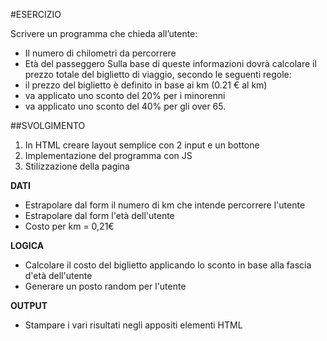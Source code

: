 #ESERCIZIO

Scrivere un programma che chieda all’utente:

- Il numero di chilometri da percorrere
- Età del passeggero
  Sulla base di queste informazioni dovrà calcolare il prezzo totale del biglietto di viaggio, secondo le seguenti regole:
- il prezzo del biglietto è definito in base ai km (0.21 € al km)
- va applicato uno sconto del 20% per i minorenni
- va applicato uno sconto del 40% per gli over 65.

##SVOLGIMENTO

1. In HTML creare layout semplice con 2 input e un bottone
2. Implementazione del programma con JS
3. Stilizzazione della pagina

**DATI**

- Estrapolare dal form il numero di km che intende percorrere l'utente
- Estrapolare dal form l'età dell'utente
- Costo per km = 0,21€

**LOGICA**

- Calcolare il costo del biglietto applicando lo sconto in base alla fascia d'età dell'utente
- Generare un posto random per l'utente

**OUTPUT**

- Stampare i vari risultati negli appositi elementi HTML
